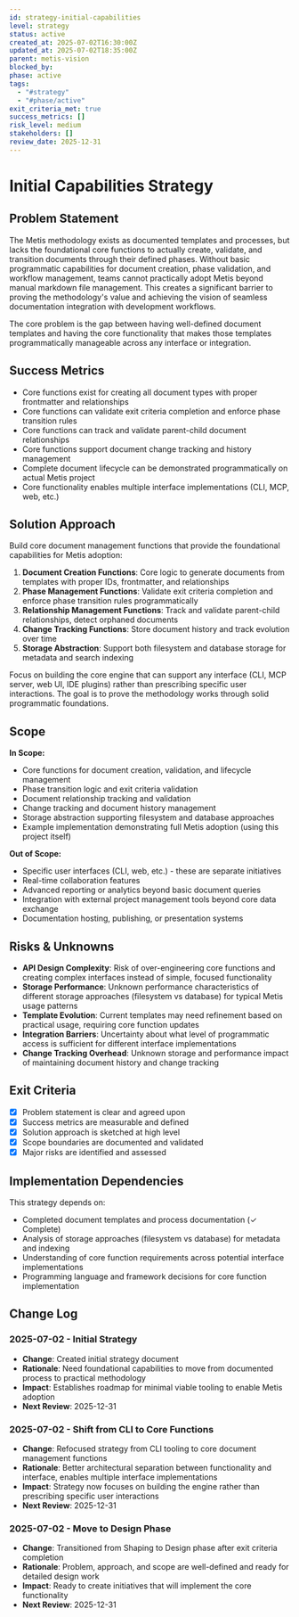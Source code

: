 ```yaml
---
id: strategy-initial-capabilities
level: strategy
status: active
created_at: 2025-07-02T16:30:00Z
updated_at: 2025-07-02T18:35:00Z
parent: metis-vision
blocked_by: 
phase: active
tags:
  - "#strategy"
  - "#phase/active"
exit_criteria_met: true
success_metrics: []
risk_level: medium
stakeholders: []
review_date: 2025-12-31
---
```


# Initial Capabilities Strategy

## Problem Statement

The Metis methodology exists as documented templates and processes, but lacks the foundational core functions to actually create, validate, and transition documents through their defined phases. Without basic programmatic capabilities for document creation, phase validation, and workflow management, teams cannot practically adopt Metis beyond manual markdown file management. This creates a significant barrier to proving the methodology's value and achieving the vision of seamless documentation integration with development workflows.

The core problem is the gap between having well-defined document templates and having the core functionality that makes those templates programmatically manageable across any interface or integration.

## Success Metrics

- Core functions exist for creating all document types with proper frontmatter and relationships
- Core functions can validate exit criteria completion and enforce phase transition rules
- Core functions can track and validate parent-child document relationships
- Core functions support document change tracking and history management
- Complete document lifecycle can be demonstrated programmatically on actual Metis project
- Core functionality enables multiple interface implementations (CLI, MCP, web, etc.)

## Solution Approach

Build core document management functions that provide the foundational capabilities for Metis adoption:

1. **Document Creation Functions**: Core logic to generate documents from templates with proper IDs, frontmatter, and relationships
2. **Phase Management Functions**: Validate exit criteria completion and enforce phase transition rules programmatically
3. **Relationship Management Functions**: Track and validate parent-child relationships, detect orphaned documents
4. **Change Tracking Functions**: Store document history and track evolution over time
5. **Storage Abstraction**: Support both filesystem and database storage for metadata and search indexing

Focus on building the core engine that can support any interface (CLI, MCP server, web UI, IDE plugins) rather than prescribing specific user interactions. The goal is to prove the methodology works through solid programmatic foundations.

## Scope

**In Scope:**
- Core functions for document creation, validation, and lifecycle management
- Phase transition logic and exit criteria validation
- Document relationship tracking and validation
- Change tracking and document history management
- Storage abstraction supporting filesystem and database approaches
- Example implementation demonstrating full Metis adoption (using this project itself)

**Out of Scope:**
- Specific user interfaces (CLI, web, etc.) - these are separate initiatives
- Real-time collaboration features
- Advanced reporting or analytics beyond basic document queries
- Integration with external project management tools beyond core data exchange
- Documentation hosting, publishing, or presentation systems

## Risks & Unknowns

- **API Design Complexity**: Risk of over-engineering core functions and creating complex interfaces instead of simple, focused functionality
- **Storage Performance**: Unknown performance characteristics of different storage approaches (filesystem vs database) for typical Metis usage patterns
- **Template Evolution**: Current templates may need refinement based on practical usage, requiring core function updates
- **Integration Barriers**: Uncertainty about what level of programmatic access is sufficient for different interface implementations
- **Change Tracking Overhead**: Unknown storage and performance impact of maintaining document history and change tracking

## Exit Criteria

- [x] Problem statement is clear and agreed upon
- [x] Success metrics are measurable and defined
- [x] Solution approach is sketched at high level
- [x] Scope boundaries are documented and validated
- [x] Major risks are identified and assessed

## Implementation Dependencies

This strategy depends on:
- Completed document templates and process documentation (✓ Complete)
- Analysis of storage approaches (filesystem vs database) for metadata and indexing
- Understanding of core function requirements across potential interface implementations
- Programming language and framework decisions for core function implementation

## Change Log

### 2025-07-02 - Initial Strategy
- **Change**: Created initial strategy document
- **Rationale**: Need foundational capabilities to move from documented process to practical methodology
- **Impact**: Establishes roadmap for minimal viable tooling to enable Metis adoption
- **Next Review**: 2025-12-31

### 2025-07-02 - Shift from CLI to Core Functions
- **Change**: Refocused strategy from CLI tooling to core document management functions
- **Rationale**: Better architectural separation between functionality and interface, enables multiple interface implementations
- **Impact**: Strategy now focuses on building the engine rather than prescribing specific user interactions
- **Next Review**: 2025-12-31

### 2025-07-02 - Move to Design Phase
- **Change**: Transitioned from Shaping to Design phase after exit criteria completion
- **Rationale**: Problem, approach, and scope are well-defined and ready for detailed design work
- **Impact**: Ready to create initiatives that will implement the core functionality
- **Next Review**: 2025-12-31
